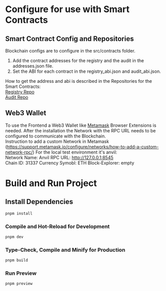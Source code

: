 # Configure for use with Smart Contracts

## Smart Contract Config and Repositories
Blockchain configs are to configure in the src/contracts folder.
1. Add the contract addresses for the registry and the audit in the addresses.json file. 
2. Set the ABI for each contract in the registry_abi.json and audit_abi.json.  

How to get the address and abi is described in the Repositories for the Smart Contracts:  
[Registry Repo](https://github.com/seanimhof/epd-registry)  
[Audit Repo](https://github.com/seanimhof/epd-audit)

## Web3 Wallet
To use the Frontend a Web3 Wallet like [Metamask](https://metamask.io/download) Browser Extensions is needed.
After the installation the Network with the RPC URL needs to be configured to communicate with the Blockchain.  
Instruction to add a custom Network in Metamask (https://support.metamask.io/configure/networks/how-to-add-a-custom-network-rpc/)
For the local test environment it's anvil:  
Network Name: Anvil
RPC URL: http://127.0.0.1:8545  
Chain ID: 31337
Currency Symobl: ETH
Block-Explorer: empty

# Build and Run Project

## Install Dependencies
```sh
pnpm install
```

### Compile and Hot-Reload for Development

```sh
pnpm dev
```

### Type-Check, Compile and Minify for Production

```sh
pnpm build
```

### Run Preview

```sh
pnpm preview
```
<br>